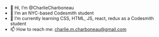 - 👋 Hi, I’m @CharlieCharboneau
- 👀 I’m an NYC-based Codesmith student 
- 🌱 I’m currently learning CSS, HTML, JS, react, redux as a Codesmith student
- 📫 How to reach me: charlie.m.charboneau@gmail.com

<!---
CharlieCharboneau/CharlieCharboneau is a ✨ special ✨ repository because its `README.md` (this file) appears on your GitHub profile.
You can click the Preview link to take a look at your changes.
--->


